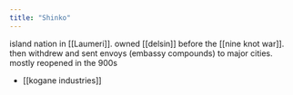```yaml
---
title: "Shinko"
---
```


island nation in [[Laumeri]]. owned [[delsin]] before the [[nine knot war]]. then withdrew and sent envoys (embassy compounds) to major cities. mostly reopened in the 900s

- [[kogane industries]]
